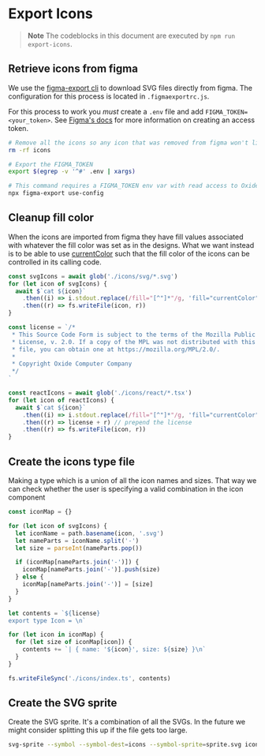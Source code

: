 # Export Icons

> **Note** The codeblocks in this document are executed by `npm run export-icons`.

## Retrieve icons from figma

We use the [figma-export cli](https://github.com/marcomontalbano/figma-export) to download
SVG files directly from figma. The configuration for this process is located in
`.figmaexportrc.js`.

For this process to work you _must_ create a `.env` file and add `FIGMA_TOKEN=<your_token>`.
See
[Figma's docs](https://help.figma.com/hc/en-us/articles/8085703771159-Manage-personal-access-tokens)
for more information on creating an access token.

```sh
# Remove all the icons so any icon that was removed from figma won't linger
rm -rf icons

# Export the FIGMA_TOKEN
export $(egrep -v '^#' .env | xargs)

# This command requires a FIGMA_TOKEN env var with read access to Oxide's DS to be set
npx figma-export use-config
```

## Cleanup fill color

When the icons are imported from figma they have fill values associated with whatever the
fill color was set as in the designs. What we want instead is to be able to use
[currentColor](https://developer.mozilla.org/en-US/docs/Web/CSS/color_value#currentcolor_keyword)
such that the fill color of the icons can be controlled in its calling code.

```js
const svgIcons = await glob('./icons/svg/*.svg')
for (let icon of svgIcons) {
  await $`cat ${icon}`
    .then((i) => i.stdout.replace(/fill="[^"]*"/g, 'fill="currentColor"'))
    .then((r) => fs.writeFile(icon, r))
}

const license = `/*
 * This Source Code Form is subject to the terms of the Mozilla Public
 * License, v. 2.0. If a copy of the MPL was not distributed with this
 * file, you can obtain one at https://mozilla.org/MPL/2.0/.
 *
 * Copyright Oxide Computer Company
 */
`

const reactIcons = await glob('./icons/react/*.tsx')
for (let icon of reactIcons) {
  await $`cat ${icon}`
    .then((i) => i.stdout.replace(/fill="[^"]*"/g, 'fill="currentColor"'))
    .then((r) => license + r) // prepend the license
    .then((r) => fs.writeFile(icon, r))
}
```

## Create the icons type file

Making a type which is a union of all the icon names and sizes. That way we can check
whether the user is specifying a valid combination in the icon component

```js
const iconMap = {}

for (let icon of svgIcons) {
  let iconName = path.basename(icon, '.svg')
  let nameParts = iconName.split('-')
  let size = parseInt(nameParts.pop())

  if (iconMap[nameParts.join('-')]) {
    iconMap[nameParts.join('-')].push(size)
  } else {
    iconMap[nameParts.join('-')] = [size]
  }
}

let contents = `${license}
export type Icon = \n`

for (let icon in iconMap) {
  for (let size of iconMap[icon]) {
    contents += `| { name: '${icon}', size: ${size} }\n`
  }
}

fs.writeFileSync('./icons/index.ts', contents)
```

## Create the SVG sprite

Create the SVG sprite. It's a combination of all the SVGs. In the future we might consider
splitting this up if the file gets too large.

```sh
svg-sprite --symbol --symbol-dest=icons --symbol-sprite=sprite.svg icons/svg/*.svg
```
